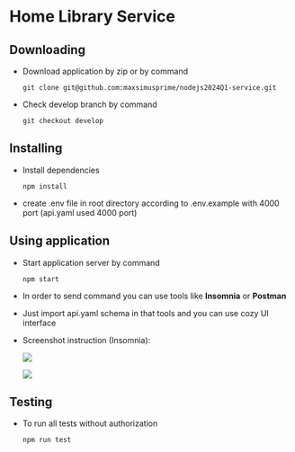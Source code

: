 # Home Library Service

## Downloading
- Download application by zip or by command
  ```
  git clone git@github.com:maxsimusprime/nodejs2024Q1-service.git
  ```
- Check develop branch by command
  ```
  git checkout develop
  ```


## Installing
- Install dependencies
  ```
  npm install
  ```
- create .env file in root directory according to .env.example with 4000 port (api.yaml used 4000 port)

## Using application
- Start application server by command
  ```
  npm start
  ```
- In order to send command you can use tools like **Insomnia** or **Postman**
- Just import api.yaml schema in that tools and you can use cozy UI interface
- Screenshot instruction (Insomnia):

  ![](https://i.ibb.co/2W8FGY0/image.png)
  
  ![](https://i.ibb.co/SdYDKF5/image.png)

## Testing
- To run all tests without authorization

  ```
  npm run test
  ```